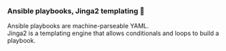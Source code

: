 ### Ansible playbooks, Jinga2 templating 👋

Ansible playbooks are machine-parseable YAML.  
Jinga2 is a templating engine that allows conditionals and loops to build a playbook.

<imc src="/sdncoder/missle.png"/>

<!--
**sdncoder/sdncoder** is a ✨ _special_ ✨ repository because its `README.md` (this file) appears on your GitHub profile.

are some ideas to get you started:

- 🔭 I’m currently working on ...
- 🌱 I’m currently learning ...
- 👯 I’m looking to collaborate on ...
- 🤔 I’m looking for help with ...
- 💬 Ask me about ...
- 📫 How to reach me: ...
- 😄 Pronouns: ...
- ⚡ Fun fact: ...
-->

